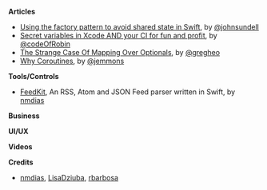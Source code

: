 **Articles**

* [Using the factory pattern to avoid shared state in Swift](https://www.swiftbysundell.com/posts/using-the-factory-pattern-to-avoid-shared-state-in-swift), by [@johnsundell](https://twitter.com/johnsundell)
* [Secret variables in Xcode AND your CI for fun and profit](https://medium.com/flawless-app-stories/secret-variables-in-xcode-and-your-ci-for-fun-and-profit-d387a50475d7), by [@codeOfRobin](https://twitter.com/codeOfRobin)
* [The Strange Case Of Mapping Over Optionals](https://swiftunboxed.com/lang/optionals-map-flatmap/), by [@gregheo](https://twitter.com/gregheo)
* [Why Coroutines](http://www.figure.ink/blog/2017/9/4/expressive-coroutines), by [@jemmons](https://twitter.com/jemmons)

**Tools/Controls**

* [FeedKit](https://github.com/nmdias/FeedKit), An RSS, Atom and JSON Feed parser written in Swift, by [nmdias](https://github.com/nmdias)

**Business**

**UI/UX**

**Videos**

**Credits**

* [nmdias](https://github.com/nmdias), [LisaDziuba](https://github.com/LisaDziuba), [rbarbosa](https://github.com/rbarbosa)
